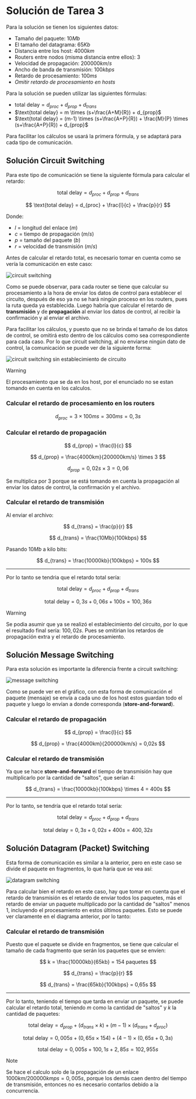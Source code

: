 # Solución de Tarea 3

Para la solución se tienen los siguientes datos:

- Tamaño del paquete: $10 Mb$
- El tamaño del datagrama: $65Kb$
- Distancia entre los host: $4000km$
- Routers entre nodos (misma distancia entre ellos): $3$
- Velocidad de propagación: $200000km/s$
- Ancho de banda de transmisión: $100kbps$
- Retardo de procesamiento: $100ms$
- _Omitir retardo de procesamiento en hosts_

Para la solución se pueden utilizar las siguientes fórmulas:

- $\text{total delay} = d_{proc} + d_{prop} + d_{trans}$
- $\text{total delay} = m \times (s+\frac{A+M}{R}) + d_{prop}$
- $\text{total delay} = (m-1) \times (s+\frac{A+P}{R}) + \frac{M}{P} \times (s+\frac{A+P}{R}) + d_{prop}$

Para facilitar los cálculos se usará la primera fórmula, y se adaptará para cada tipo de comunicación.

## Solución Circuit Switching

Para este tipo de comunicación se tiene la siguiente fórmula para calcular el retardo:

$$
\text{total delay} = d_{proc} + d_{prop} + d_{trans}
$$

$$
\text{total delay} = d_{proc} + \frac{l}{c} + \frac{p}{r}
$$

Donde:

- $l$ = longitud del enlace ($m$)
- $c$ = tiempo de propagación ($m/s$)
- $p$ = tamaño del paquete ($b$)
- $r$ = velocidad de transmisión ($m/s$)

Antes de calcular el retardo total, es necesario tomar en cuenta como se vería la comunicación en este caso:

![circuit switching](./circuit1.png)

Como se puede observar, para cada router se tiene que calcular su procesamiento a la hora de enviar los datos de control para establecer el circuito, después de eso ya no se hará ningún proceso en los routers, pues la ruta queda ya establecida. Luego habría que calcular el retardo de **transmisión** y de **propagación** al enviar los datos de control, al recibir la confirmación y al enviar el archivo.

Para facilitar los cálculos, y puesto que no se brinda el tamaño de los datos de control, se omitirá esto dentro de los cálculos como sea correspondiente para cada caso. Por lo que circuit switching, al no enviarse ningún dato de control, la comunicación se puede ver de la siguiente forma:

![circuit switching sin establecimiento de circuito](./circuit2.png)

> [!WARNING]
> El procesamiento que se da en los host, por el enunciado no se estan tomando en cuenta en los calculos.

### Calcular el retardo de procesamiento en los routers

$$
d_{proc} = 3 \times 100ms = 300ms = 0,3 s
$$

### Calcular el retardo de propagación

$$
d_{prop} = \frac{l}{c}
$$

$$
d_{prop} = \frac{4000km}{200000km/s} \times 3
$$

$$
d_{prop} = 0,02s \times 3 = 0,06
$$

Se multiplica por $3$ porque se está tomando en cuenta la propagación al enviar los datos de control, la confirmación y el archivo.

### Calcular el retardo de transmisión

Al enviar el archivo:

$$
d_{trans} = \frac{p}{r}
$$

$$
d_{trans} = \frac{10Mb}{100kbps}
$$

Pasando $10Mb$ a kilo bits:

$$
d_{trans} = \frac{10000kb}{100kbps} = 100s
$$

---

Por lo tanto se tendria que el retardo total sería:

$$
\text{total delay} = d_{proc} + d_{prop} + d_{trans}
$$

$$
\text{total delay} = 0,3s + 0,06s + 100s = 100,36s
$$

> [!WARNING]
> Se podia asumir que ya se realizó el establecimiento del circuito, por lo que el resultado final sería: $100,02s$. Pues se omitirian los retardos de propagación extra y el retardo de procesamiento.

## Solución Message Switching

Para esta solución es importante la diferencia frente a circuit switching:

![message switching](./message.png)

Como se puede ver en el gráfico, con esta forma de comunicación el paquete (mensaje) se envía a cada uno de los host estos guardan todo el paquete y luego lo envían a donde corresponda (**store-and-forward**).

### Calcular el retardo de propagación

$$
d_{prop} = \frac{l}{c}
$$

$$
d_{prop} = \frac{4000km}{200000km/s} = 0,02s
$$

### Calcular el retardo de transmisión

Ya que se hace **store-and-forward** el tiempo de transmisión hay que multiplicarlo por la cantidad de "saltos", que serían 4:

$$
d_{trans} = \frac{10000kb}{100kbps} \times 4 = 400s
$$

---

Por lo tanto, se tendría que el retardo total sería:

$$
\text{total delay} = d_{proc} + d_{prop} + d_{trans}
$$

$$
\text{total delay} = 0,3s + 0,02s + 400s = 400,32s
$$

## Solución Datagram (Packet) Switching

Esta forma de comunicación es similar a la anterior, pero en este caso se divide el paquete en fragmentos, lo que haría que se vea así:

![datagram switching](./datagram.png)

Para calcular bien el retardo en este caso, hay que tomar en cuenta que el retardo de transmisión es el retardo de enviar todos los paquetes, más el retardo de enviar un paquete multiplicado por la cantidad de "saltos" menos 1, incluyendo el procesamiento en estos últimos paquetes. Esto se puede ver claramente en el diagrama anterior, por lo tanto:

### Calcular el retardo de transmisión

Puesto que el paquete se divide en fragmentos, se tiene que calcular el tamaño de cada fragmento que serán los paquetes que se envíen:

$$
k = \frac{10000kb}{65kb} = 154 paquetes
$$

$$
d_{trans} = \frac{p}{r}
$$

$$
d_{trans} = \frac{65kb}{100kbps} =  0,65s
$$

---

Por lo tanto, teniendo el tiempo que tarda en enviar un paquete, se puede calcular el retardo total, teniendo $m$ como la cantidad de "saltos" y $k$ la cantidad de paquetes:

$$
\text{total delay} =  d_{prop} + (d_{trans} \times k) + (m-1) \times (d_{trans} + d_{proc})
$$

$$
\text{total delay} =  0,005s + (0,65s \times 154) + (4-1) \times (0,65s + 0,3s)
$$

$$
\text{total delay} = 0,005s + 100,1s + 2,85s = 102,955s
$$

> [!NOTE]
> Se hace el calculo solo de la propagación de un enlace $1000km/200000kmps=0,005s$, porque los demás caen dentro del tiempo de transmisión, entonces no es necesario contarlos debido a la concurrencia.
